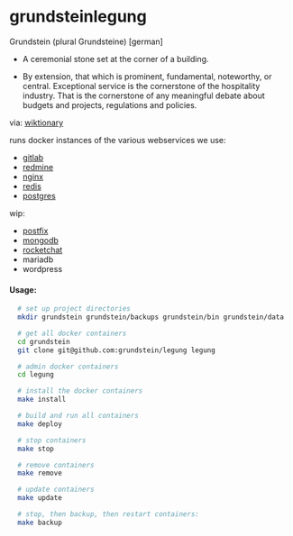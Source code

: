 # grundsteinlegung

Grundstein (plural Grundsteine) [german]

* A ceremonial stone set at the corner of a building.

* By extension, that which is prominent, fundamental, noteworthy, or central.
Exceptional service is the cornerstone of the hospitality industry.
That is the cornerstone of any meaningful debate about budgets and projects, regulations and policies.

via: [wiktionary](https://en.wiktionary.org/wiki/grundstein)

runs docker instances of the various webservices we use:
* [gitlab](https://github.com/grundstein/gitlab)
* [redmine](https://github.com/grundstein/redmine)
* [nginx](https://github.com/grundstein/nginx)
* [redis](https://github.com/grundstein/redis)
* [postgres](https://github.com/grundstein/postgres)

wip:
* [postfix](https://github.com/grundstein/postfix)
* [mongodb](https://github.com/grundstein/mongodb)
* [rocketchat](https://github.com/grundstein/rocketchat)
* mariadb
* wordpress

#### Usage:
```bash
  # set up project directories
  mkdir grundstein grundstein/backups grundstein/bin grundstein/data

  # get all docker containers 
  cd grundstein
  git clone git@github.com:grundstein/legung legung

  # admin docker containers
  cd legung

  # install the docker containers
  make install

  # build and run all containers
  make deploy

  # stop containers
  make stop

  # remove containers
  make remove

  # update containers
  make update

  # stop, then backup, then restart containers:
  make backup

```
